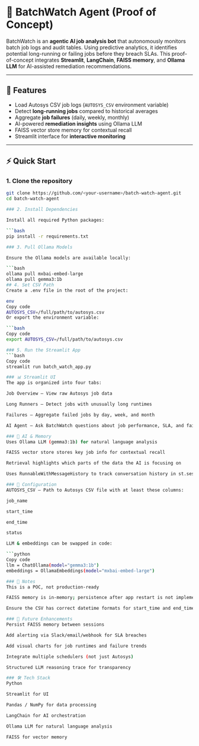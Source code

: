 # 🤖 BatchWatch Agent (Proof of Concept)

BatchWatch is an **agentic AI job analysis bot** that autonomously monitors batch job logs and audit tables. Using predictive analytics, it identifies potential long-running or failing jobs before they breach SLAs. This proof-of-concept integrates **Streamlit**, **LangChain**, **FAISS memory**, and **Ollama LLM** for AI-assisted remediation recommendations.

---

## 🧩 Features

- Load Autosys CSV job logs (`AUTOSYS_CSV` environment variable)
- Detect **long-running jobs** compared to historical averages
- Aggregate **job failures** (daily, weekly, monthly)
- AI-powered **remediation insights** using Ollama LLM
- FAISS vector store memory for contextual recall
- Streamlit interface for **interactive monitoring**

---

## ⚡ Quick Start

### 1. Clone the repository
```bash
git clone https://github.com/<your-username>/batch-watch-agent.git
cd batch-watch-agent

### 2. Install Dependencies

Install all required Python packages:

```bash
pip install -r requirements.txt

### 3. Pull Ollama Models

Ensure the Ollama models are available locally:

```bash
ollama pull mxbai-embed-large
ollama pull gemma3:1b
## 4. Set CSV Path
Create a .env file in the root of the project:

env
Copy code
AUTOSYS_CSV=/full/path/to/autosys.csv
Or export the environment variable:

```bash
Copy code
export AUTOSYS_CSV=/full/path/to/autosys.csv

### 5. Run the Streamlit App
```bash
Copy code
streamlit run batch_watch_app.py

### 📊 Streamlit UI
The app is organized into four tabs:

Job Overview – View raw Autosys job data

Long Runners – Detect jobs with unusually long runtimes

Failures – Aggregate failed jobs by day, week, and month

AI Agent – Ask BatchWatch questions about job performance, SLA, and failures. The AI shows the data segments it focuses on and gives recommendations.

### 🧠 AI & Memory
Uses Ollama LLM (gemma3:1b) for natural language analysis

FAISS vector store stores key job info for contextual recall

Retrieval highlights which parts of the data the AI is focusing on

Uses RunnableWithMessageHistory to track conversation history in st.session_state

### 🔧 Configuration
AUTOSYS_CSV – Path to Autosys CSV file with at least these columns:

job_name

start_time

end_time

status

LLM & embeddings can be swapped in code:

```python
Copy code
llm = ChatOllama(model="gemma3:1b")
embeddings = OllamaEmbeddings(model="mxbai-embed-large")

### 📝 Notes
This is a POC, not production-ready

FAISS memory is in-memory; persistence after app restart is not implemented yet

Ensure the CSV has correct datetime formats for start_time and end_time

### 🚀 Future Enhancements
Persist FAISS memory between sessions

Add alerting via Slack/email/webhook for SLA breaches

Add visual charts for job runtimes and failure trends

Integrate multiple schedulers (not just Autosys)

Structured LLM reasoning trace for transparency

### 🛠 Tech Stack
Python

Streamlit for UI

Pandas / NumPy for data processing

LangChain for AI orchestration

Ollama LLM for natural language analysis

FAISS for vector memory
